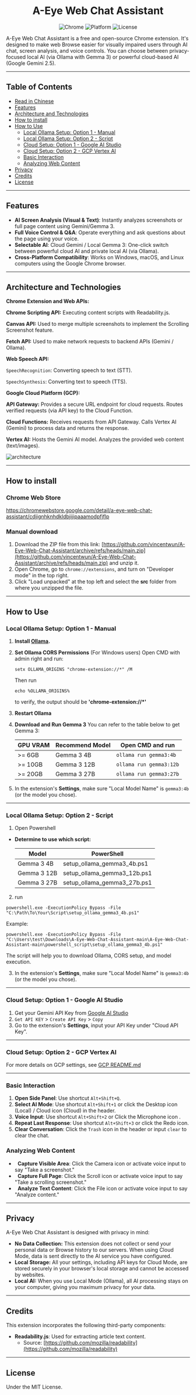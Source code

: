 <p align="center">
    <h1 align="center">A-Eye Web Chat Assistant</h1>
</p>

<div align="center">

![Chrome](https://img.shields.io/badge/browser-Chrome-blue)
![Platform](https://img.shields.io/badge/platform-Windows%20|%20MacOS%20|%20Linux-lightgrey)
![License](https://img.shields.io/badge/license-MIT-blue.svg)

</div>

A-Eye Web Chat Assistant is a free and open-source Chrome extension. It's designed to make web Browse easier for visually impaired users through AI chat, screen analysis, and voice controls. You can choose between privacy-focused local AI (via Ollama with Gemma 3) or powerful cloud-based AI (Google Gemini 2.5).

---
## Table of Contents
- [Read in Chinese](./README.zh.md)
- [Features](#features)
- [Architecture and Technologies](#architecture-and-technologies)
- [How to install](#how-to-install)
- [How to Use](#how-to-use)
  - [Local Ollama Setup: Option 1 - Manual](#local-ollama-setup-option-1---manual)
  - [Local Ollama Setup: Option 2 - Script](#local-ollama-setup-option-2---script)
  - [Cloud Setup: Option 1 - Google AI Studio](#cloud-setup-option-1---google-ai-studio)
  - [Cloud Setup: Option 2 - GCP Vertex AI](#cloud-setup-option-2---gcp-vertex-ai)
  - [Basic Interaction](#basic-interaction)
  - [Analyzing Web Content](#analyzing-web-content)
- [Privacy](#privacy)
- [Credits](#credits)
- [License](#license)

---
## Features

-   **AI Screen Analysis (Visual & Text)**: Instantly analyzes screenshots or full page content using Gemini/Gemma 3.
-   **Full Voice Control & Q&A**: Operate everything and ask questions about the page using your voice.
-   **Selectable AI**: Cloud Gemini / Local Gemma 3: One-click switch between powerful cloud AI and private local AI (via Ollama).
-   **Cross-Platform Compatibility**: Works on Windows, macOS, and Linux computers using the Google Chrome browser.

---
## Architecture and Technologies

**Chrome Extension and Web APIs:**

**Chrome Scripting API:** Executing content scripts with Readability.js.

**Canvas API:** Used to merge multiple screenshots to implement the Scrolling Screenshot feature.

**Fetch API:** Used to make network requests to backend APIs (Gemini / Ollama).

**Web Speech API:**

`SpeechRecognition`: Converting speech to text (STT).

`SpeechSynthesis`: Converting text to speech (TTS).

**Google Cloud Platform (GCP):**

**API Gateway:** Provides a secure URL endpoint for cloud requests. Routes verified requests (via API key) to the Cloud Function.

**Cloud Functions:** Receives requests from API Gateway. Calls Vertex AI (Gemini) to process data and returns the response.

**Vertex AI:** Hosts the Gemini AI model. Analyzes the provided web content (text/images).

![architecture](/images/architecture_v2.png)

---
## How to install

### Chrome Web Store

https://chromewebstore.google.com/detail/a-eye-web-chat-assistant/cdjignhknhdkldbjijipaaamodpfjflp

### Manual download

1. Download the ZIP file from this link: 
[https://github.com/vincentwun/A-Eye-Web-Chat-Assistant/archive/refs/heads/main.zip](https://github.com/vincentwun/A-Eye-Web-Chat-Assistant/archive/refs/heads/main.zip) 
and unzip it.
2. Open Chrome, go to `chrome://extensions`, and turn on "Developer mode" in the top right.
3. Click "Load unpacked" at the top left and select the **src** folder from where you unzipped the file.

---
## How to Use

### Local Ollama Setup: Option 1 - Manual

1. **Install [Ollama](https://ollama.com/).**
2. **Set Ollama CORS Permissions** (For Windows users)
    Open CMD with admin right and run:
    ```
    setx OLLAMA_ORIGINS "chrome-extension://*" /M
    ```
    Then run
    ```
    echo %OLLAMA_ORIGINS%
    ```
    to verify, the output should be **'chrome-extension://*'**

3. **Restart Ollama**

4. **Download and Run Gemma 3**
   You can refer to the table below to get Gemma 3:

   | GPU VRAM | Recommend Model | Open CMD and run        |
   | -------- | --------------- | ----------------------- |
   | >= 6GB   | Gemma 3 4B      | `ollama run gemma3:4b`  |
   | >= 10GB  | Gemma 3 12B     | `ollama run gemma3:12b` |
   | >= 20GB  | Gemma 3 27B     | `ollama run gemma3:27b` |

5.  In the extension's **Settings**, make sure "Local Model Name" is `gemma3:4b` (or the model you chose).

---
### Local Ollama Setup: Option 2 - Script

1. Open Powershell
* **Determine to use which script:**

   | Model       | PowerShell                  |
   | ----------- | --------------------------- |
   | Gemma 3 4B  | setup_ollama_gemma3_4b.ps1  |
   | Gemma 3 12B | setup_ollama_gemma3_12b.ps1 |
   | Gemma 3 27B | setup_ollama_gemma3_27b.ps1 |

2. run
```
powershell.exe -ExecutionPolicy Bypass -File "C:\Path\To\Your\Script\setup_ollama_gemma3_4b.ps1"
```
Example:
```
powershell.exe -ExecutionPolicy Bypass -File "C:\Users\test\Downloads\A-Eye-Web-Chat-Assistant-main\A-Eye-Web-Chat-Assistant-main\powershell_script\setup_ollama_gemma3_4b.ps1"
```

The script will help you to download Ollama, CORS setup, and model execution.

3.  In the extension's **Settings**, make sure "Local Model Name" is `gemma3:4b` (or the model you chose).

---
### Cloud Setup: Option 1 - Google AI Studio
1. Get your Gemini API Key from [Google AI Studio](https://aistudio.google.com/)
2. `Get API KEY` > `Create API Key` > `Copy`
3. Go to the extension's **Settings**, input your API Key under "Cloud API Key".

---
### Cloud Setup: Option 2 - GCP Vertex AI

For more details on GCP settings, see [GCP README.md](gcp/gcloud/README.md)

---
### Basic Interaction

1.  **Open Side Panel**: Use shortcut `Alt+Shift+Q`.
2.  **Select AI Mode**: Use shortcut `Alt+Shift+1` or click the Desktop icon (Local) / Cloud icon (Cloud) in the header.
3.  **Voice Input**: Use shortcut `Alt+Shift+2` or Click the Microphone icon .
4. **Repeat Last Response**: Use shortcut `Alt+Shift+3` or click the Redo icon.
5. **Clear Conversation**: Click the `Trash` icon in the header or input `clear` to clear the chat.

### Analyzing Web Content

-   **Capture Visible Area**: Click the Camera icon or activate voice input to say "Take a screenshot."
-   **Capture Full Page**: Click the Scroll icon or activate voice input to say "Take a scrolling screenshot."
-   **Analyze Text Content**: Click the File icon or activate voice input to say "Analyze content."

---
## Privacy

A-Eye Web Chat Assistant is designed with privacy in mind:

-   **No Data Collection:** This extension does not collect or send your personal data or Browse history to our servers. When using Cloud Mode, data is sent directly to the AI service you have configured.
-   **Local Storage:** All your settings, including API keys for Cloud Mode, are stored securely in your browser's local storage and cannot be accessed by websites.
-   **Local AI:** When you use Local Mode (Ollama), all AI processing stays on your computer, giving you maximum privacy for your data.

---
## Credits

This extension incorporates the following third-party components:
-   **Readability.js**: Used for extracting article text content.
    -   Source: [https://github.com/mozilla/readability](https://github.com/mozilla/readability)

---
## License
Under the MIT License.
